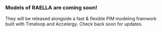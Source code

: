 ### Models of RAELLA are coming soon! 
They will be released alongside a fast & flexible PIM modeling framwork built with Timeloop and Accelergy. Check back soon for updates.
